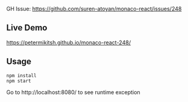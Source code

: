 GH Issue: https://github.com/suren-atoyan/monaco-react/issues/248

## Live Demo

https://petermikitsh.github.io/monaco-react-248/

## Usage

```
npm install
npm start
```

Go to http://localhost:8080/ to see runtime exception
